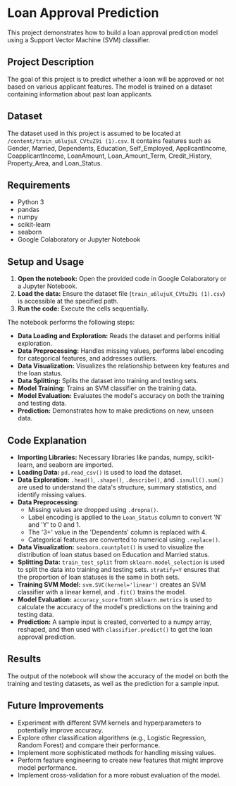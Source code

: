 # Loan Approval Prediction

This project demonstrates how to build a loan approval prediction model using a Support Vector Machine (SVM) classifier.

## Project Description

The goal of this project is to predict whether a loan will be approved or not based on various applicant features. The model is trained on a dataset containing information about past loan applicants.

## Dataset

The dataset used in this project is assumed to be located at `/content/train_u6lujuX_CVtuZ9i (1).csv`. It contains features such as Gender, Married, Dependents, Education, Self_Employed, ApplicantIncome, CoapplicantIncome, LoanAmount, Loan_Amount_Term, Credit_History, Property_Area, and Loan_Status.

## Requirements

- Python 3
- pandas
- numpy
- scikit-learn
- seaborn
- Google Colaboratory or Jupyter Notebook

## Setup and Usage

1. **Open the notebook:** Open the provided code in Google Colaboratory or a Jupyter Notebook.
2. **Load the data:** Ensure the dataset file (`train_u6lujuX_CVtuZ9i (1).csv`) is accessible at the specified path.
3. **Run the code:** Execute the cells sequentially.

The notebook performs the following steps:

- **Data Loading and Exploration:** Reads the dataset and performs initial exploration.
- **Data Preprocessing:** Handles missing values, performs label encoding for categorical features, and addresses outliers.
- **Data Visualization:** Visualizes the relationship between key features and the loan status.
- **Data Splitting:** Splits the dataset into training and testing sets.
- **Model Training:** Trains an SVM classifier on the training data.
- **Model Evaluation:** Evaluates the model's accuracy on both the training and testing data.
- **Prediction:** Demonstrates how to make predictions on new, unseen data.

## Code Explanation

- **Importing Libraries:** Necessary libraries like pandas, numpy, scikit-learn, and seaborn are imported.
- **Loading Data:** `pd.read_csv()` is used to load the dataset.
- **Data Exploration:** `.head()`, `.shape()`, `.describe()`, and `.isnull().sum()` are used to understand the data's structure, summary statistics, and identify missing values.
- **Data Preprocessing:**
    - Missing values are dropped using `.dropna()`.
    - Label encoding is applied to the `Loan_Status` column to convert 'N' and 'Y' to 0 and 1.
    - The '3+' value in the 'Dependents' column is replaced with 4.
    - Categorical features are converted to numerical using `.replace()`.
- **Data Visualization:** `seaborn.countplot()` is used to visualize the distribution of loan status based on Education and Married status.
- **Splitting Data:** `train_test_split` from `sklearn.model_selection` is used to split the data into training and testing sets. `stratify=Y` ensures that the proportion of loan statuses is the same in both sets.
- **Training SVM Model:** `svm.SVC(kernel='linear')` creates an SVM classifier with a linear kernel, and `.fit()` trains the model.
- **Model Evaluation:** `accuracy_score` from `sklearn.metrics` is used to calculate the accuracy of the model's predictions on the training and testing data.
- **Prediction:** A sample input is created, converted to a numpy array, reshaped, and then used with `classifier.predict()` to get the loan approval prediction.

## Results

The output of the notebook will show the accuracy of the model on both the training and testing datasets, as well as the prediction for a sample input.

## Future Improvements

- Experiment with different SVM kernels and hyperparameters to potentially improve accuracy.
- Explore other classification algorithms (e.g., Logistic Regression, Random Forest) and compare their performance.
- Implement more sophisticated methods for handling missing values.
- Perform feature engineering to create new features that might improve model performance.
- Implement cross-validation for a more robust evaluation of the model.
